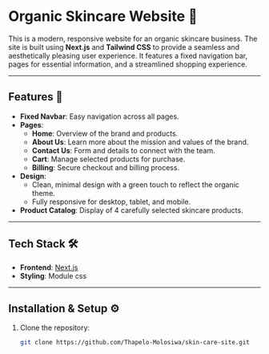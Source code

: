 # Organic Skincare Website 🌿

This is a modern, responsive website for an organic skincare business. The site is built using **Next.js** and **Tailwind CSS** to provide a seamless and aesthetically pleasing user experience. It features a fixed navigation bar, pages for essential information, and a streamlined shopping experience.

---

## Features 🚀

- **Fixed Navbar**: Easy navigation across all pages.
- **Pages**:
  - **Home**: Overview of the brand and products.
  - **About Us**: Learn more about the mission and values of the brand.
  - **Contact Us**: Form and details to connect with the team.
  - **Cart**: Manage selected products for purchase.
  - **Billing**: Secure checkout and billing process.
- **Design**: 
  - Clean, minimal design with a green touch to reflect the organic theme.
  - Fully responsive for desktop, tablet, and mobile.
- **Product Catalog**: Display of 4 carefully selected skincare products.

---

## Tech Stack 🛠️

- **Frontend**: [Next.js](https://nextjs.org/)
- **Styling**: Module css

---

## Installation & Setup ⚙️

1. Clone the repository:
   ```bash
   git clone https://github.com/Thapelo-Molosiwa/skin-care-site.git
